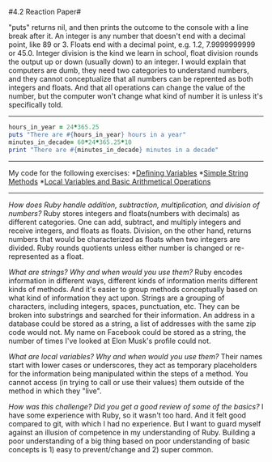#4.2 Reaction Paper#

"puts" returns nil, and then prints the outcome to the console with a line break after it.
An integer is any number that doesn't end with a decimal point, like 89 or 3. Floats end with a decimal point, e.g. 1.2, 7.9999999999 or 45.0.
Integer division is the kind we learn in school, float division rounds the output up or down (usually down) to an integer. I would explain that computers are dumb, they need two categories to understand numbers, and they cannot conceptualize that all numbers can be reprented as both integers and floats. And that all operations can change the value of the number, but the computer won't change what kind of number it is unless it's specifically told.
___
```ruby
hours_in_year = 24*365.25
puts "There are #{hours_in_year} hours in a year"
minutes_in_decade= 60*24*365.25*10
print "There are #{minutes_in_decade} minutes in a decade"
```
___
My code for the following exercises:
*[Defining Variables](defining_variables.rb)
*[Simple String Methods](simple-string.rb)
*[Local Variables and Basic Arithmetical Operations](basic-math.rb)
___

*How does Ruby handle addition, subtraction, multiplication, and division of numbers?*
  Ruby stores integers and floats(numbers with decimals) as different categories. One can add, subtract, and multiply integers and receive integers, and floats as floats. Division, on the other hand, returns numbers that would be characterized as floats when two integers are divided. Ruby rounds quotients unless either number is changed or re-represented as a float.

*What are strings? Why and when would you use them?*
  Ruby encodes information in different ways, different kinds of information merits different kinds of methods. And it's easier to group methods conceptually based on what kind of information they act upon. Strings are a grouping of characters, including integers, spaces, punctuation, etc. They can be broken into substrings and searched for their information. An address in a database could be stored as a string, a list of addresses with the same zip code would not. My name on Facebook could be stored as a string, the number of times I've looked at Elon Musk's profile could not.

*What are local variables? Why and when would you use them?*
  Their names start with lower cases or underscores, they act as temporary placeholders for the information being manipulated within the steps of a method. You cannot access (in trying to call or use their values) them outside of the method in which they "live".

*How was this challenge? Did you get a good review of some of the basics?*
  I have some experience with Ruby, so it wasn't too hard. And it felt good compared to git, with which I had no experience. But I want to guard myself against an illusion of competence in my understanding of Ruby. Building a poor understanding of a big thing based on poor understanding of basic concepts is 1) easy to prevent/change and 2) super common.
